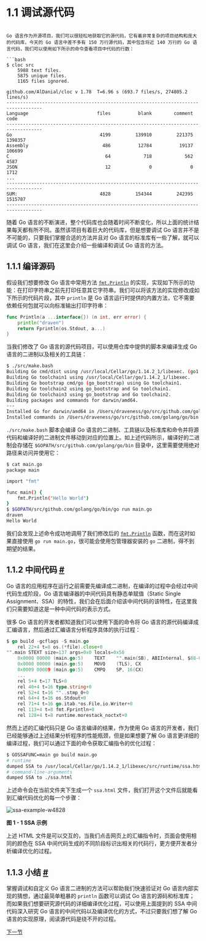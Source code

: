 # 1.1 调试源代码

```

Go 语言作为开源项目，我们可以很轻松地获取它的源代码，它有着非常复杂的项目结构和庞大的代码库，今天的 Go 语言中差不多有 150 万行源代码，其中包含将近 140 万行的 Go 语言代码，我们可以使用如下所示的命令查看项目中代码的行数：

```bash
$ cloc src
    5988 text files.
    5875 unique files.
    1165 files ignored.

github.com/AlDanial/cloc v 1.78  T=6.96 s (693.7 files/s, 274805.2 lines/s)
-----------------------------------------------------------------------------------
Language                         files          blank        comment           code
-----------------------------------------------------------------------------------
Go                                4199         139910         221375        1398357
Assembly                           486          12784          19137         106699
C                                   64            718            562           4587
JSON                                12              0              0           1712
...
-----------------------------------------------------------------------------------
SUM:                              4828         154344         242395        1515787
-----------------------------------------------------------------------------------
```

随着 Go 语言的不断演进，整个代码库也会随着时间不断变化，所以上面的统计结果每天都有所不同。虽然该项目有着巨大的代码库，但是想要调试 Go 语言并不是不可能的，只要我们掌握合适的方法并且对 Go 语言的标准库有一些了解，就可以调试 Go 语言，我们在这里会介绍一些编译和调试 Go 语言的方法。

## 1.1.1 编译源码

假设我们想要修改 Go 语言中常用方法 [`fmt.Println`](https://draveness.me/golang/tree/fmt.Println) 的实现，实现如下所示的功能：在打印字符串之前先打印任意其它字符串。我们可以将该方法的实现修改成如下所示的代码片段，其中 `println` 是 Go 语言运行时提供的内置方法，它不需要依赖任何包就可以向标准输出打印字符串：

```go
func Println(a ...interface{}) (n int, err error) {
	println("draven")
	return Fprintln(os.Stdout, a...)
}
```

当我们修改了 Go 语言的源代码项目，可以使用仓库中提供的脚本来编译生成 Go 语言的二进制以及相关的工具链：

```bash
$ ./src/make.bash
Building Go cmd/dist using /usr/local/Cellar/go/1.14.2_1/libexec. (go1.14.2 darwin/amd64)
Building Go toolchain1 using /usr/local/Cellar/go/1.14.2_1/libexec.
Building Go bootstrap cmd/go (go_bootstrap) using Go toolchain1.
Building Go toolchain2 using go_bootstrap and Go toolchain1.
Building Go toolchain3 using go_bootstrap and Go toolchain2.
Building packages and commands for darwin/amd64.
---
Installed Go for darwin/amd64 in /Users/draveness/go/src/github.com/golang/go
Installed commands in /Users/draveness/go/src/github.com/golang/go/bin
```

`./src/make.bash` 脚本会编译 Go 语言的二进制、工具链以及标准库和命令并将源代码和编译好的二进制文件移动到对应的位置上。如上述代码所示，编译好的二进制会存储在 `$GOPATH/src/github.com/golang/go/bin` 目录中，这里需要使用绝对路径来访问并使用它：

```bash
$ cat main.go
package main

import "fmt"

func main() {
	fmt.Println("Hello World")
}
$ $GOPATH/src/github.com/golang/go/bin/go run main.go
draven
Hello World
```

我们会发现上述命令成功地调用了我们修改后的 [`fmt.Println`](https://draveness.me/golang/tree/fmt.Println) 函数，而在这时如果直接使用 `go run main.go`，很可能会使用包管理器安装的 `go` 二进制，得不到期望的结果。

## 1.1.2 中间代码 [#](#112-%e4%b8%ad%e9%97%b4%e4%bb%a3%e7%a0%81)

Go 语言的应用程序在运行之前需要先编译成二进制，在编译的过程中会经过中间代码生成阶段，Go 语言编译器的中间代码具有静态单赋值（Static Single Assignment、SSA）的特性，我们会在后面介绍该中间代码的该特性，在这里我们只需要知道这是一种中间代码的表示方式。

很多 Go 语言的开发者都知道我们可以使用下面的命令将 Go 语言的源代码编译成汇编语言，然后通过汇编语言分析程序具体的执行过程：

```go
$ go build -gcflags -S main.go
	rel 22+4 t=8 os.(*file).close+0
"".main STEXT size=137 args=0x0 locals=0x58
	0x0000 00000 (main.go:5)	TEXT	"".main(SB), ABIInternal, $88-0
	0x0000 00000 (main.go:5)	MOVQ	(TLS), CX
	0x0009 00009 (main.go:5)	CMPQ	SP, 16(CX)
	...
	rel 5+4 t=17 TLS+0
	rel 40+4 t=16 type.string+0
	rel 52+4 t=16 ""..stmp_0+0
	rel 64+4 t=16 os.Stdout+0
	rel 71+4 t=16 go.itab.*os.File,io.Writer+0
	rel 113+4 t=8 fmt.Fprintln+0
	rel 128+4 t=8 runtime.morestack_noctxt+0
```

然而上述的汇编代码只是 Go 语言编译的结果，作为使用 Go 语言的开发者，我们已经能够通过上述结果分析程序的性能瓶颈，但是如果想要了解 Go 语言更详细的编译过程，我们可以通过下面的命令获取汇编指令的优化过程：

```bash
$ GOSSAFUNC=main go build main.go
# runtime
dumped SSA to /usr/local/Cellar/go/1.14.2_1/libexec/src/runtime/ssa.html
# command-line-arguments
dumped SSA to ./ssa.html
```

上述命令会在当前文件夹下生成一个 `ssa.html` 文件，我们打开这个文件后就能看到汇编代码优化的每一个步骤：

![ssa-example-w4828](https://gitlab.com/moqsien/go-design-implementation/-/raw/main/ssa-example.png)

**图 1 \- 1 SSA 示例**

上述 HTML 文件是可以交互的，当我们点击网页上的汇编指令时，页面会使用相同的颜色在 SSA 中间代码生成的不同阶段标识出相关的代码行，更方便开发者分析编译优化的过程。

## 1.1.3 小结 [#](#113-%e5%b0%8f%e7%bb%93)

掌握调试和自定义 Go 语言二进制的方法可以帮助我们快速验证对 Go 语言内部实现的猜想，通过最简单粗暴的 `println` 函数可以调试 Go 语言的源码和标准库；而如果我们想要研究源代码的详细编译优化过程，可以使用上面提到的 SSA 中间代码深入研究 Go 语言的中间代码以及编译优化的方式，不过只要我们想了解 Go 语言的实现原理，阅读源代码是绕不开的过程。

[下一节](https://github.com/moqsien/MyNotes/blob/main/go语言底层实现/go底层设计与实现/2-编译原理/01-编译过程.md)